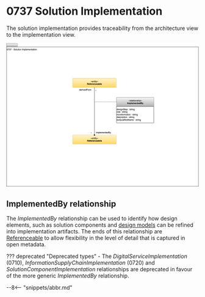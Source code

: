 <!-- SPDX-License-Identifier: CC-BY-4.0 -->
<!-- Copyright Contributors to the ODPi Egeria project 2020. -->


# 0737 Solution Implementation

The solution implementation provides traceability from the architecture view to the implementation view.

![UML](0737-Solution-Implementation.svg)

## ImplementedBy relationship

The *ImplementedBy* relationship can be used to identify how design elements, such as solution components and [design models](/types/5/0565-Design-Model-Elements) can be refined into implementation artifacts.  The ends of this relationship are [Referenceable](/types/0/0010-Base-Model) to allow flexibility in the level of detail that is captured in open metadata.



??? deprecated "Deprecated types"
    - The *DigitalServiceImplementation* (0710), *InformationSupplyChainImplementation* (0720) and *SolutionComponentImplementation* relationships are deprecated in favour of the more generic *ImplementedBy* relationship.

--8<-- "snippets/abbr.md"